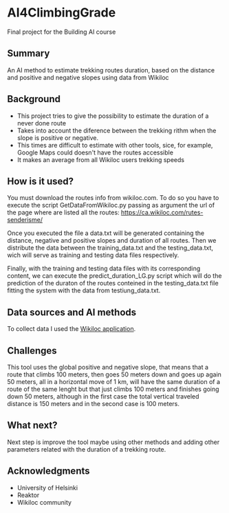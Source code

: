 # AI4ClimbingGrade
Final project for the Building AI course

## Summary

An AI method to estimate trekking routes duration, based on the distance and positive and negative slopes using data from Wikiloc


## Background

* This project tries to give the possibility to estimate the duration of a never done route
* Takes into account the diference between the trekking rithm when the slope is positive or negative. 
* This times are difficult to estimate with other tools, sice, for example, Google Maps could doesn't have the routes accessible
* It makes an average from all Wikiloc users trekking speeds

## How is it used?

You must download the routes info from wikiloc.com. To do so you have to execute the script GetDataFromWikiloc.py passing as argument the url of the page where are listed all the routes: https://ca.wikiloc.com/rutes-senderisme/

Once you executed the file a data.txt will be generated containing the distance, negative and positive slopes and duration of all routes. Then we distribute the data between the training_data.txt and the testing_data.txt, wich will serve as training and testing data files respectively.

Finally, with the training and testing data files with its corresponding content, we can execute the predict_duration_LG.py script which will do the prediction of the duraton of the routes conteined in the testing_data.txt file fitting the system with the data from testiung_data.txt.

## Data sources and AI methods

To collect data I used the [Wikiloc application](https://ca.wikiloc.com/). 

## Challenges

This tool uses the global positive and negative slope, that means that a route that climbs 100 meters, then goes 50 meters down and goes up again 50 meters, all in a horizontal move of 1 km, will have the same duration of a route of the same lenght but that just climbs 100 meters and finishes going down 50 meters, although in the first case the total vertical traveled distance is 150 meters and in the second case is 100 meters.

## What next?

Next step is improve the tool maybe using other methods and adding other parameters related with the duration of a trekking route.

## Acknowledgments

* University of Helsinki
* Reaktor
* Wikiloc community

